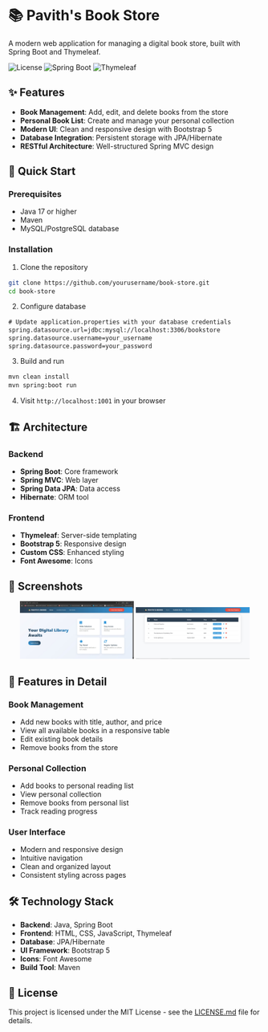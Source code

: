 # 📚 Pavith's Book Store

A modern web application for managing a digital book store, built with Spring Boot and Thymeleaf.

![License](https://img.shields.io/badge/license-MIT-blue.svg)
![Spring Boot](https://img.shields.io/badge/Spring%20Boot-3.x-brightgreen.svg)
![Thymeleaf](https://img.shields.io/badge/Thymeleaf-Latest-green.svg)

## ✨ Features

- **Book Management**: Add, edit, and delete books from the store
- **Personal Book List**: Create and manage your personal collection
- **Modern UI**: Clean and responsive design with Bootstrap 5
- **Database Integration**: Persistent storage with JPA/Hibernate
- **RESTful Architecture**: Well-structured Spring MVC design

## 🚀 Quick Start

### Prerequisites

- Java 17 or higher
- Maven
- MySQL/PostgreSQL database

### Installation

1. Clone the repository
```bash
git clone https://github.com/yourusername/book-store.git
cd book-store
```

2. Configure database
```properties
# Update application.properties with your database credentials
spring.datasource.url=jdbc:mysql://localhost:3306/bookstore
spring.datasource.username=your_username
spring.datasource.password=your_password
```

3. Build and run
```bash
mvn clean install
mvn spring:boot run
```

4. Visit `http://localhost:1001` in your browser

## 🏗️ Architecture

### Backend
- **Spring Boot**: Core framework
- **Spring MVC**: Web layer
- **Spring Data JPA**: Data access
- **Hibernate**: ORM tool

### Frontend
- **Thymeleaf**: Server-side templating
- **Bootstrap 5**: Responsive design
- **Custom CSS**: Enhanced styling
- **Font Awesome**: Icons

## 📸 Screenshots

<p align="center">
  <img src="assert/image1.jpg" alt="Screenshot 1" width="45%">
  <img src="assert/image2.jpg" alt="Screenshot 2" width="45%">
</p>


## 🌟 Features in Detail

### Book Management
- Add new books with title, author, and price
- View all available books in a responsive table
- Edit existing book details
- Remove books from the store

### Personal Collection
- Add books to personal reading list
- View personal collection
- Remove books from personal list
- Track reading progress

### User Interface
- Modern and responsive design
- Intuitive navigation
- Clean and organized layout
- Consistent styling across pages

## 🛠️ Technology Stack

- **Backend**: Java, Spring Boot
- **Frontend**: HTML, CSS, JavaScript, Thymeleaf
- **Database**: JPA/Hibernate
- **UI Framework**: Bootstrap 5
- **Icons**: Font Awesome
- **Build Tool**: Maven

## 📝 License

This project is licensed under the MIT License - see the [LICENSE.md](LICENSE.md) file for details.


